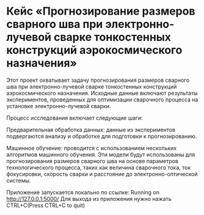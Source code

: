 # Кейс «Прогнозирование размеров сварного шва при электронно-лучевой сварке тонкостенных конструкций аэрокосмического назначения»


Этот проект охватывает задачу прогнозирования размеров сварного шва при электронно-лучевой сварке тонкостенных конструкций аэрокосмического назначения. Исходные данные включают результаты экспериментов, проведенных для оптимизации сварочного процесса на установке электронно-лучевой сварки.

Процесс исследования включает следующие шаги:

Предварительная обработка данных: данные из экспериментов подвергаются анализу и обработке для подготовки к прогнозированию.

Машинное обучение: проводится с использованием нескольких алгоритмов машинного обучения. Эти модели будут использованы для прогнозирования размеров сварного шва на основе параметров технологического процесса, таких как величина сварочного тока, ток фокусировки, скорость сварки и расстояние до электронно-оптической системы.

Приложение запускается локально по ссылке: Running on http://127.0.0.1:5000/ Для выхода из приложения нужно нажать CTRL+C(Press CTRL+C to quit)
